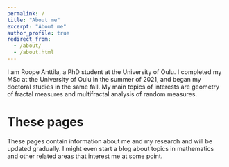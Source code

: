 ```yaml
---
permalink: /
title: "About me"
excerpt: "About me"
author_profile: true
redirect_from: 
  - /about/
  - /about.html
---
```


I am Roope Anttila, a PhD student at the University of Oulu. I completed my MSc at the University of Oulu in the summer of 2021, and began my doctoral studies in the same fall. My main topics of interests are geometry of fractal measures and multifractal analysis of random measures.

These pages
======
These pages contain information about me and my research and will be updated gradually. I might even start a blog about topics in mathematics and other related areas that interest me at some point.